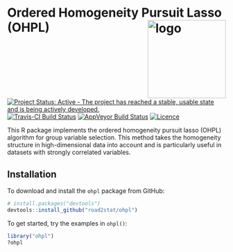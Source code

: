 # Ordered Homogeneity Pursuit Lasso (OHPL)  <a href="https://ohpl.io"><img src="https://nanx.me/images/project-ohpl.png" align="right" alt="logo" height="180" width="180" /></a>

[![Project Status: Active - The project has reached a stable, usable state and is being actively developed.](http://www.repostatus.org/badges/latest/active.svg)](http://www.repostatus.org/#active)
[![Travis-CI Build Status](https://travis-ci.org/road2stat/ohpl.svg?branch=master)](https://travis-ci.org/road2stat/ohpl)
[![AppVeyor Build Status](https://ci.appveyor.com/api/projects/status/github/road2stat/ohpl?branch=master&svg=true)](https://ci.appveyor.com/project/road2stat/ohpl)
[![Licence](https://img.shields.io/badge/licence-GPL--3-blue.svg)](https://www.gnu.org/licenses/gpl-3.0.en.html)

This R package implements the ordered homogeneity pursuit lasso (OHPL) algorithm for group variable selection. This method takes the homogeneity structure in high-dimensional data into account and is particularly useful in datasets with strongly correlated variables.

## Installation

To download and install the `ohpl` package from GitHub:

```r
# install.packages("devtools")
devtools::install_github("road2stat/ohpl")
```

To get started, try the examples in `ohpl()`:

```r
library("ohpl")
?ohpl
```
